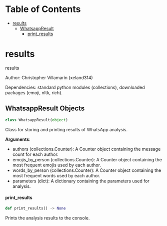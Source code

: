 # Table of Contents

* [results](#results)
  * [WhatsappResult](#results.WhatsappResult)
    * [print\_results](#results.WhatsappResult.print_results)

<a id="results"></a>

# results

results

Author: Christopher Villamarín (xeland314)

Dependencies: standard python modules (collections),
downloaded packages (emoji, nltk, rich).

<a id="results.WhatsappResult"></a>

## WhatsappResult Objects

```python
class WhatsappResult(object)
```

Class for storing and printing results of WhatsApp analysis.

**Arguments**:

  - authors (collections.Counter): A Counter object
  containing the message count for each author.
  - emojis_by_person (collections.Counter): A Counter
  object containing the most frequent emojis used by each author.
  - words_by_person (collections.Counter): A Counter
  object containing the most frequent words used by each author.
  - parameters (dict): A dictionary containing the parameters used for analysis.

<a id="results.WhatsappResult.print_results"></a>

#### print\_results

```python
def print_results() -> None
```

Prints the analysis results to the console.
